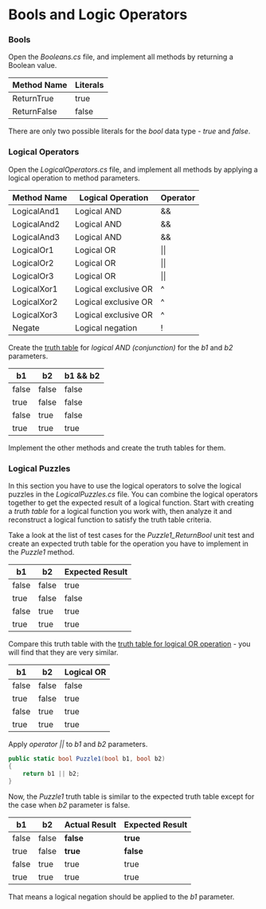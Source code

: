 # Bools and Logic Operators

### Bools

Open the *Booleans.cs* file, and implement all methods by returning a Boolean value.

| Method Name | Literals |
|-------------|----------|
| ReturnTrue  | true     |
| ReturnFalse | false    |

There are only two possible literals for the _bool_ data type - _true_ and _false_.

### Logical Operators

Open the *LogicalOperators.cs* file, and implement all methods by applying a logical operation to method parameters.

| Method Name | Logical Operation    | Operator |
|-------------|----------------------|----------|
| LogicalAnd1 | Logical AND          | &&       |
| LogicalAnd2 | Logical AND          | &&       |
| LogicalAnd3 | Logical AND          | &&       |
| LogicalOr1  | Logical OR           | \|\|     |
| LogicalOr2  | Logical OR           | \|\|     |
| LogicalOr3  | Logical OR           | \|\|     |
| LogicalXor1 | Logical exclusive OR | ^        |
| LogicalXor2 | Logical exclusive OR | ^        |
| LogicalXor3 | Logical exclusive OR | ^        |
| Negate      | Logical negation     | !        |



Create the [truth table](https://en.wikipedia.org/wiki/Truth_table) for _logical AND (conjunction)_ for the _b1_ and _b2_ parameters.

| b1    | b2    | b1 && b2 |
|-------|-------|----------|
| false | false | false    |
| true  | false | false    |
| false | true  | false    |
| true  | true  | true     |

Implement the other methods and create the truth tables for them.


### Logical Puzzles

In this section you have to use the logical operators to solve the logical puzzles in the *LogicalPuzzles.cs* file. You can combine the logical operators together to get the expected result of a logical function. Start with creating a _truth table_ for a logical function you work with, then analyze it and reconstruct a logical function to satisfy the truth table criteria.  

Take a look at the list of test cases for the *Puzzle1_ReturnBool* unit test and create an expected truth table for the operation you have to implement in the _Puzzle1_ method.

| b1    | b2    | Expected Result |
|-------|-------|-----------------|
| false | false | true            |
| true  | false | false           |
| false | true  | true            |
| true  | true  | true            |

Compare this truth table with the [truth table for logical OR operation](https://en.wikipedia.org/wiki/Truth_table#Logical_disjunction_(OR)) - you will find that they are very similar.

| b1    | b2    | Logical OR      |
|-------|-------|-----------------|
| false | false | false           |
| true  | false | true            |
| false | true  | true            |
| true  | true  | true            |

Apply _operator ||_ to _b1_ and _b2_ parameters.

```cs
public static bool Puzzle1(bool b1, bool b2)
{
    return b1 || b2;
}
```

Now, the _Puzzle1_ truth table is similar to the expected truth table except for the case when _b2_ parameter is false.

| b1    | b2    | Actual Result | Expected Result |
|-------|-------|---------------|-----------------|
| false | false | **false**     | **true**        |
| true  | false | **true**      | **false**       |
| false | true  | true          | true            |
| true  | true  | true          | true            |

That means a logical negation should be applied to the _b1_ parameter.





